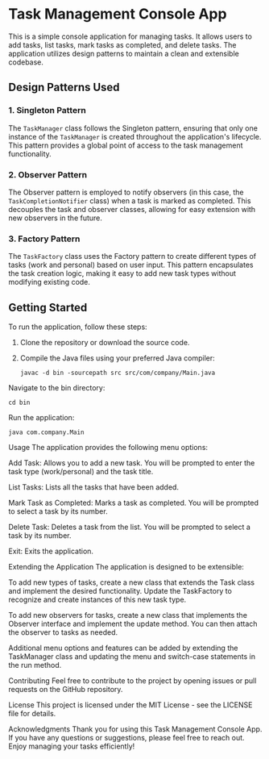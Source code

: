 # Task Management Console App

This is a simple console application for managing tasks. It allows users to add tasks, list tasks, mark tasks as completed, and delete tasks. The application utilizes design patterns to maintain a clean and extensible codebase.

## Design Patterns Used

### 1. Singleton Pattern

The `TaskManager` class follows the Singleton pattern, ensuring that only one instance of the `TaskManager` is created throughout the application's lifecycle. This pattern provides a global point of access to the task management functionality.

### 2. Observer Pattern

The Observer pattern is employed to notify observers (in this case, the `TaskCompletionNotifier` class) when a task is marked as completed. This decouples the task and observer classes, allowing for easy extension with new observers in the future.

### 3. Factory Pattern

The `TaskFactory` class uses the Factory pattern to create different types of tasks (work and personal) based on user input. This pattern encapsulates the task creation logic, making it easy to add new task types without modifying existing code.

## Getting Started

To run the application, follow these steps:

1. Clone the repository or download the source code.

2. Compile the Java files using your preferred Java compiler:
   
   ```shell
   javac -d bin -sourcepath src src/com/company/Main.java
   
Navigate to the bin directory:

   ```shell
   cd bin
   ```
Run the application:
   ```shell
java com.company.Main
   ```
Usage
The application provides the following menu options:

Add Task: Allows you to add a new task. You will be prompted to enter the task type (work/personal) and the task title.

List Tasks: Lists all the tasks that have been added.

Mark Task as Completed: Marks a task as completed. You will be prompted to select a task by its number.

Delete Task: Deletes a task from the list. You will be prompted to select a task by its number.

Exit: Exits the application.

Extending the Application
The application is designed to be extensible:

To add new types of tasks, create a new class that extends the Task class and implement the desired functionality. Update the TaskFactory to recognize and create instances of this new task type.

To add new observers for tasks, create a new class that implements the Observer interface and implement the update method. You can then attach the observer to tasks as needed.

Additional menu options and features can be added by extending the TaskManager class and updating the menu and switch-case statements in the run method.

Contributing
Feel free to contribute to the project by opening issues or pull requests on the GitHub repository.

License
This project is licensed under the MIT License - see the LICENSE file for details.

Acknowledgments
Thank you for using this Task Management Console App. If you have any questions or suggestions, please feel free to reach out. Enjoy managing your tasks efficiently!
